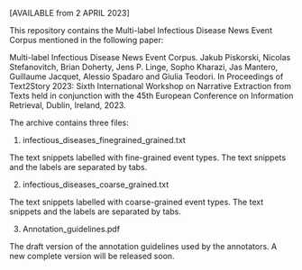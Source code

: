 [AVAILABLE from 2 APRIL 2023]

This repository contains the Multi-label Infectious Disease News Event Corpus
mentioned in the following paper:


Multi-label Infectious Disease News Event Corpus. 
Jakub Piskorski, Nicolas Stefanovitch, Brian Doherty, Jens P. Linge,
Sopho Kharazi, Jas Mantero, Guillaume Jacquet, Alessio Spadaro and Giulia Teodori.
In Proceedings of Text2Story 2023: Sixth International Workshop on Narrative Extraction 
from Texts held in conjunction with the 45th European Conference on Information Retrieval, 
Dublin, Ireland, 2023.

The archive contains three files:

1. infectious_diseases_finegrained_grained.txt

The text snippets labelled with fine-grained event types.
The text snippets and the labels are separated by tabs.

2. infectious_diseases_coarse_grained.txt

The text snippets labelled with coarse-grained event types.
The text snippets and the labels are separated by tabs.

3. Annotation_guidelines.pdf

The draft version of the annotation guidelines used by the annotators. A new complete version will be released soon. 
